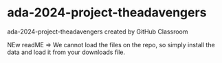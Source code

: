 # ada-2024-project-theadavengers
ada-2024-project-theadavengers created by GitHub Classroom

NEw readME
=> We cannot load the files on the repo, so simply install the data and load it from your downloads file.
